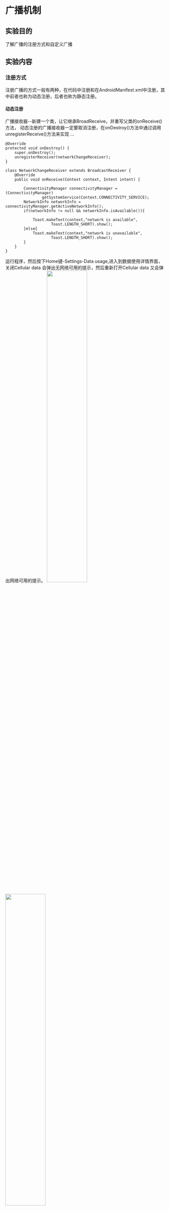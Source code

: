 # 广播机制
## 实验目的
了解广播的注册方式和自定义广播
## 实验内容
### 注册方式
注册广播的方式一般有两种，在代码中注册和在AndroidManifest.xml中注册，其中前者也称为动态注册，后者也称为静态注册。
#### 动态注册
广播接收器--新建一个类，让它继承BroadReceive，并重写父类的onReceive()方法，
动态注册的广播接收器一定要取消注册，在onDestroy()方法中通过调用unregisterReceive()方法来实现
...

	@Override
    protected void onDestroy() {
        super.onDestroy();
        unregisterReceiver(networkChangeReceiver);
    }

    class NetworkChangeReceiver extends BroadcastReceiver {
        @Override
        public void onReceive(Context context, Intent intent) {

            ConnectivityManager connectivityManager = (ConnectivityManager)
                    getSystemService(Context.CONNECTIVITY_SERVICE);
            NetworkInfo networkInfo = connectivityManager.getActiveNetworkInfo();
            if(networkInfo != null && networkInfo.isAvailable()){

                Toast.makeText(context,"network is available",
                        Toast.LENGTH_SHORT).show();
            }else{
                Toast.makeText(context,"network is unavailable",
                        Toast.LENGTH_SHORT).show();
            }
        }
    }
运行程序，然后按下Home键-Settings-Data usage,进入到数据使用详情界面，关闭Cellular data 会弹出无网络可用的提示，然后重新打开Cellular data 又会弹出网络可用的提示。
<img src="/SixthHomework/img/netAvailable.jpg" width="50%" height="50%">  
<img src="/SixthHomework/img/netNotavailable.jpg" width="50%" height="50%">  
#### 静态注册
静态的广播接收器一定要在AndroidManifest.xml文件中完成，我们在<intent-filter>标签里添加了相应的action。另外，监听系统开机广播也是需要声明权限的。
...

	<receiver
        android:name=".BootCompleteReceiver"
        android:enabled="true"
        android:exported="true">
        <intent-filter>
            <action android:name="android.intent.action.BOOT_COMPLETED" />
        </intent-filter>
     </receiver>


### 发送自定义广播
#### 标准广播
是一种完全异步执行的广播，在广播发出之后，所有的广播接收器几乎都会在同一时刻接收到这条广播消息，因此他们之间没有任何先后顺序可言。
在AndroidManifest.xml对这个广播接收器进行修改：
...

	   <receiver
            android:name=".AnotherBroadcastReceiver"
            android:enabled="true"
            android:exported="true">
            <intent-filter>
                <action android:name="com.example.intenttest.MY_BROADCAST"></action>
            </intent-filter>
        </receiver>

运行程序，点击按钮如下：  
<img src="/SixthHomework/img/MyBroadCast.jpg" width="50%" height="50%">   
新建一个项目，并用静态注册一个广播接收器，接收的同样是上面那条广播。运行这个项目，再返回到BroadcastTest项目的主界面，点击按钮，就会分别弹出两次提示消息
<img src="/SixthHomework/img/MyBroadCast.jpg" width="50%" height="50%">  
<img src="/SixthHomework/img/AnotherBroadCast.jpg" width="50%" height="50%">   
#### 有序广播
有序广播是一种同步执行的广播，在广播发出后，同一时刻只会有一个广播接收器能收到这条广播消息
发送有序广播只需改动一行代码，将sendBroadcast()方法改成sebdOrderBroadcast()方法，再将设置广播接收器的先后顺序
...
	 
	 <receiver
            android:name=".AnotherBroadcastReceiver"
            android:enabled="true"
            android:exported="true">
            <intent-filter android:priority="100">
                <action android:name="com.example.intenttest.MY_BROADCAST"/>
            </intent-filter>
        </receiver>
在BroadCastTest中的按钮监听器改一下：
...

	sendOrderedBroadcast(intent,null);

运行程序，点击一下Send Broadcast按钮，发现只有MyBroadcastReceiver中的Toast信息能够弹出，说明这条广播经过MyBroadcastReceiver之后确实是终止传递了。  
<img src="/SixthHomework/img/MyBroadCast.jpg" width="50%" height="50%"> 

#### 本地广播
为了能够简单地解决广播的安全性问题，Android引入了一套本地广播机制，使用这个机制发出的广播只能够在应用程序的内部进行传递。  
...

	 protected void onCreate(Bundle savedInstanceState) {
        super.onCreate(savedInstanceState);
        setContentView(R.layout.activity_main);
        localBroadcastManager = LocalBroadcastManager.getInstance(this);
        Button button = (Button) findViewById(R.id.button);
        button.setOnClickListener(new View.OnClickListener() {
            @Override
            public void onClick(View view) {
                Intent intent =
                 new Intent("com.example.intenttest.LOCAL_BROADCAST");
                localBroadcastManager.sendBroadcast(intent);
            }
        });
        intentFilter = new IntentFilter();
        intentFilter.addAction("com.example.intenttest.LOCAL_BROADCAST");
        localReceiver = new LocalReceiver();
        localBroadcastManager.registerReceiver(localReceiver,intentFilter);
    }
    class LocalReceiver extends BroadcastReceiver{
        @Override
        public void onReceive(Context context, Intent intent) {
            Toast.makeText(context,"received local broadcast",
                    Toast.LENGTH_SHORT).show();
        }
    }

    @Override
    protected void onDestroy() {
        super.onDestroy();
        localBroadcastManager.unregisterReceiver(localReceiver);
    }
运行程序，可以看到LocalReceiver成功接收到了这条本地广播，并通过Toast提示了出来。  
<img src="/SixthHomework/img/localBroadCast.jpg" width="50%" height="50%"> 

	
      

